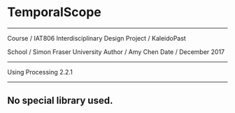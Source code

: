 # TemporalScope
-------------------------------------------------
Course / IAT806 Interdisciplinary Design
Project / KaleidoPast

School / Simon Fraser University
Author / Amy Chen
Date / December 2017

-------------------------------------------------

Using Processing 2.2.1

-------------------------------------------------
No special library used.
-------------------------------------------------
